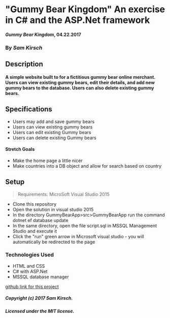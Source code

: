 ﻿# "Gummy Bear Kingdom" An exercise in C# and the ASP.Net framework

#### _Gummy Bear Kingdom_, 04.22.2017

### By _Sam Kirsch_

## Description

#### A simple website built to for a fictitious gummy bear online merchant. Users can view existing gummy bears, edit their details, and add new gummy bears to the database. Users can also delete existing gummy bears.

## Specifications

* Users may add and save gummy bears
* Users can view existing gummy bears
* Users can edit existing Gummy bears
* Users can delete existing Gummy bears

#### Stretch Goals

* Make the home page a little nicer
* Make countries into a DB object and allow for search based on country

## Setup
>Requirements: MicroSoft Visual Studio 2015
* Clone this repository
* Open the solution in visual studio 2015
* In the directory GummyBearApp>src>GummyBearApp run the command dotnet ef database update
* In the same directory, open the file script.sql in MSSQL Management Studio and execute it
* Click the "run" green arrow in Microsoft visual studio - you will automatically be redirected to the page

### Technologies Used

* HTML and CSS
* C# with ASP.Net
* MSSQL database manager

[github link for this project](https://github.com/denalisk/gummybear-app)

##### Copyright (c) 2017 Sam Kirsch.

##### Licensed under the MIT license.